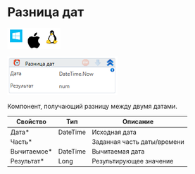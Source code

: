 # Разница дат

![](<../../../../.gitbook/assets/image (100) (1) (1) (1) (1) (1) (1) (1) (2) (248).png>)

![](<../../../../.gitbook/assets/image (371).png>)

Компонент, получающий разницу между двумя датами.

| Свойство     | Тип      | Описание                    |
| ------------ | -------- | --------------------------- |
| Дата\*       | DateTime | Исходная дата               |
| Часть\*      |          | Заданная часть даты/времени |
| Вычитаемое\* | DateTime | Вычитаемая дата             |
| Результат\*  | Long     | Результирующее значение     |
